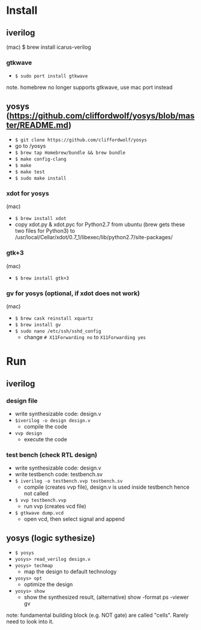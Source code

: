 # Install
## iverilog
(mac)
$ brew install icarus-verilog

### gtkwave
- ```$ sudo port install gtkwave```

note. homebrew no longer supports gtkwave, use mac port instead

## yosys (https://github.com/cliffordwolf/yosys/blob/master/README.md)
- ```$ git clone https://github.com/cliffordwolf/yosys```
- go to /yosys
- ```$ brew tap Homebrew/bundle && brew bundle```
- ```$ make config-clang```
- ```$ make```
- ```$ make test```
- ```$ sudo make install```

### xdot for yosys
(mac)
- ```$ brew install xdot```
- copy xdot.py & xdot.pyc for Python2.7 from ubuntu (brew gets these two files for Python3)
to /usr/local/Cellar/xdot/0.7_1/libexec/lib/python2.7/site-packages/

### gtk+3
(mac)
- ```$ brew install gtk+3```

### gv for yosys (optional, if xdot does not work)
(mac)
- ```$ brew cask reinstall xquartz```
- ```$ brew install gv```
- ```$ sudo nano /etc/ssh/sshd_config```
  - change `# X11Forwarding no` to `X11Forwarding yes`

# Run
## iverilog 
### design file
- write synthesizable code: design.v
- ```$iverilog -o design design.v```
  - compile the code
- ```vvp design```
  - execute the code

### test bench (check RTL design)
- write synthesizable code: design.v
- write testbench code: testbench.sv
- ```$ iverilog -o testbench.vvp testbench.sv```
  - compile (creates vvp file), design.v is used inside testbench hence not called
- ```$ vvp testbench.vvp```
  - run vvp (creates vcd file)
- ```$ gtkwave dump.vcd```
  - open vcd, then select signal and append

## yosys (logic sythesize)
- ```$ yosys```
- ```yosys> read_verilog design.v```
- ```yosys> techmap```
  - map the design to default technology
- ```yosys> opt```
  - optimize the design
- ```yosys> show```
  - show the synthesized result, (alternative) show -format ps -viewer gv

note: fundamental building block (e.g. NOT gate) are called "cells". Rarely need to look into it. 